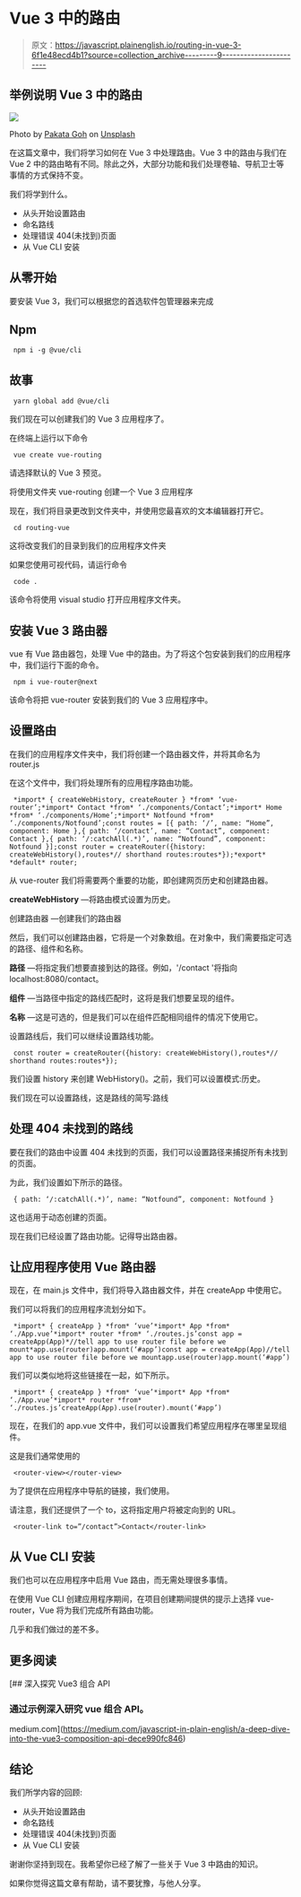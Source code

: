 # Vue 3 中的路由

> 原文：<https://javascript.plainenglish.io/routing-in-vue-3-6f1e48ecd4b1?source=collection_archive---------9----------------------->

## 举例说明 Vue 3 中的路由

![](img/317431df75e940c660872b35ce19a302.png)

Photo by [Pakata Goh](https://unsplash.com/@pakata?utm_source=medium&utm_medium=referral) on [Unsplash](https://unsplash.com?utm_source=medium&utm_medium=referral)

在这篇文章中，我们将学习如何在 Vue 3 中处理路由。Vue 3 中的路由与我们在 Vue 2 中的路由略有不同。除此之外，大部分功能和我们处理卷轴、导航卫士等事情的方式保持不变。

我们将学到什么。

*   从头开始设置路由
*   命名路线
*   处理错误 404(未找到)页面
*   从 Vue CLI 安装

## **从零开始**

要安装 Vue 3，我们可以根据您的首选软件包管理器来完成

## Npm

```
 npm i -g @vue/cli 
```

## 故事

```
 yarn global add @vue/cli 
```

我们现在可以创建我们的 Vue 3 应用程序了。

在终端上运行以下命令

```
 vue create vue-routing 
```

请选择默认的 Vue 3 预览。

将使用文件夹 vue-routing 创建一个 Vue 3 应用程序

现在，我们将目录更改到文件夹中，并使用您最喜欢的文本编辑器打开它。

```
 cd routing-vue 
```

这将改变我们的目录到我们的应用程序文件夹

如果您使用可视代码，请运行命令

```
 code . 
```

该命令将使用 visual studio 打开应用程序文件夹。

## **安装 Vue 3 路由器**

vue 有 Vue 路由器包，处理 Vue 中的路由。为了将这个包安装到我们的应用程序中，我们运行下面的命令。

```
 npm i vue-router@next 
```

该命令将把 vue-router 安装到我们的 Vue 3 应用程序中。

## 设置路由

在我们的应用程序文件夹中，我们将创建一个路由器文件，并将其命名为 router.js

在这个文件中，我们将处理所有的应用程序路由功能。

```
 *import* { createWebHistory, createRouter } *from* ‘vue-router’;*import* Contact *from* ‘./components/Contact’;*import* Home *from* ‘./components/Home’;*import* Notfound *from* ‘./components/Notfound’;const routes = [{ path: ‘/’, name: “Home”, component: Home },{ path: ‘/contact’, name: “Contact”, component: Contact },{ path: ‘/:catchAll(.*)’, name: “Notfound”, component: Notfound }];const router = createRouter({history: createWebHistory(),routes*// shorthand routes:routes*});*export* *default* router; 
```

从 vue-router 我们将需要两个重要的功能，即创建网页历史和创建路由器。

**createWebHistory** —将路由模式设置为历史。

创建路由器 —创建我们的路由器

然后，我们可以创建路由器，它将是一个对象数组。在对象中，我们需要指定可选的路径、组件和名称。

**路径** —将指定我们想要直接到达的路径。例如，'/contact '将指向 localhost:8080/contact。

**组件** —当路径中指定的路线匹配时，这将是我们想要呈现的组件。

**名称** —这是可选的，但是我们可以在组件匹配相同组件的情况下使用它。

设置路线后，我们可以继续设置路线功能。

```
 const router = createRouter({history: createWebHistory(),routes*// shorthand routes:routes*}); 
```

我们设置 history 来创建 WebHistory()。之前，我们可以设置模式:历史。

我们现在可以设置路线，这是路线的简写:路线

## 处理 404 未找到的路线

要在我们的路由中设置 404 未找到的页面，我们可以设置路径来捕捉所有未找到的页面。

为此，我们设置如下所示的路径。

```
 { path: ‘/:catchAll(.*)’, name: “Notfound”, component: Notfound } 
```

这也适用于动态创建的页面。

现在我们已经设置了路由功能。记得导出路由器。

## 让应用程序使用 Vue 路由器

现在，在 main.js 文件中，我们将导入路由器文件，并在 createApp 中使用它。

我们可以将我们的应用程序流划分如下。

```
 *import* { createApp } *from* ‘vue’*import* App *from* ‘./App.vue’*import* router *from* ‘./routes.js’const app = createApp(App)*//tell app to use router file before we mount*app.use(router)app.mount(‘#app’)const app = createApp(App)//tell app to use router file before we mountapp.use(router)app.mount(‘#app’) 
```

我们可以类似地将这些链接在一起，如下所示。

```
 *import* { createApp } *from* ‘vue’*import* App *from* ‘./App.vue’*import* router *from* ‘./routes.js’createApp(App).use(router).mount(‘#app’) 
```

现在，在我们的 app.vue 文件中，我们可以设置我们希望应用程序在哪里呈现组件。

这是我们通常使用的

```
 <router-view></router-view> 
```

为了提供在应用程序中导航的链接，我们使用。

请注意，我们还提供了一个 to，这将指定用户将被定向到的 URL。

```
 <router-link to=”/contact”>Contact</router-link> 
```

## **从 Vue CLI 安装**

我们也可以在应用程序中启用 Vue 路由，而无需处理很多事情。

在使用 Vue CLI 创建应用程序期间，在项目创建期间提供的提示上选择 vue-router，Vue 将为我们完成所有路由功能。

几乎和我们做过的差不多。

## 更多阅读

[](https://medium.com/javascript-in-plain-english/a-deep-dive-into-the-vue3-composition-api-dece990fc846) [## 深入探究 Vue3 组合 API

### 通过示例深入研究 vue 组合 API。

medium.com](https://medium.com/javascript-in-plain-english/a-deep-dive-into-the-vue3-composition-api-dece990fc846) 

## 结论

我们所学内容的回顾:

*   从头开始设置路由
*   命名路线
*   处理错误 404(未找到)页面
*   从 Vue CLI 安装

谢谢你坚持到现在。我希望你已经了解了一些关于 Vue 3 中路由的知识。

如果你觉得这篇文章有帮助，请不要犹豫，与他人分享。